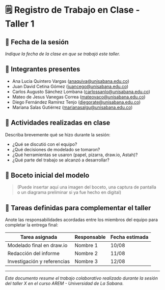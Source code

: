 # 🗒️ Registro de Trabajo en Clase - Taller 1

## 📆 Fecha de la sesión
_Indique la fecha de la clase en que se trabajó este taller._

## 👥 Integrantes presentes
- Ana Lucia Quintero Vargas (anaquiva@unisabana.edu.co)
- Juan David Cetina Gómez (juancego@unisabana.edu.co)
- Carlos Augusto Sánchez Lombana (carlossanlo@unisabana.edu.co)
- Mateo de Jesus Vanegas Correa (mateovaco@unisabana.edu.co)
- Diego Fernández Ramírez Tenjo (diegorate@unisabana.edu.co)
- Mariana Salas Gutiérrez (marianasalgu@unisabana.edu.co)

## 🧠 Actividades realizadas en clase

Describa brevemente qué se hizo durante la sesión:

- ¿Qué se discutió con el equipo?
- ¿Qué decisiones de modelado se tomaron?
- ¿Qué herramientas se usaron (papel, pizarra, draw.io, Astah)?
- ¿Qué parte del trabajo se alcanzó a desarrollar?

## 🧩 Boceto inicial del modelo

> (Puede insertar aquí una imagen del boceto, una captura de pantalla o un diagrama preliminar si ya fue hecho en digital)

## 🔁 Tareas definidas para complementar el taller

Anote las responsabilidades acordadas entre los miembros del equipo para completar la entrega final:

| Tarea asignada | Responsable | Fecha estimada |
|----------------|-------------|----------------|
| Modelado final en draw.io | Nombre 1 | 10/08 |
| Redacción del informe     | Nombre 2 | 11/08 |
| Investigación y referencias | Nombre 3 | 12/08 |

---

_Este documento resume el trabajo colaborativo realizado durante la sesión del taller X en el curso AREM - Universidad de La Sabana._
